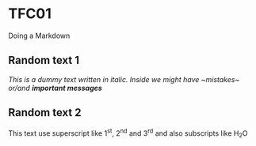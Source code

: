 # TFC01
Doing a Markdown
## Random text 1
_This is a dummy text written in italic. Inside we might have ~mistakes~ or/and ***important messages***_
## Random text 2
This text use superscript like 1<sup>st</sup>, 2<sup>nd</sup> and 3<sup>rd</sup> and also subscripts like H<sub>2</sub>O

